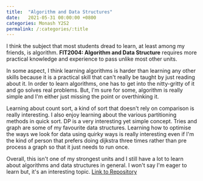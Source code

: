 ```yaml
---
title:  "Algorithm and Data Structures"
date:   2021-05-31 00:00:00 +0800
categories: Monash Y2S2
permalink: /:categories/:title
---
```

I think the subject that most students dread to learn, at least among my friends, is algorithm. **FIT2004: Algorithm and Data Structure** requires more practical knowledge and experience to pass unlike most other units.

In some aspect, I think learning algorithms is harder than learning any other skills because it is a practical skill that can't really be taught by just reading about it. In order to learn algorithms, one has to get into the nitty-gritty of it and go solves real problems. But, I'm sure for some, algorithm is really simple and I'm either just missing the point or overthinking it.

Learning about count sort, a kind of sort that doesn't rely on comparison is really interesting. I also enjoy learning about the various partitioning methods in quick sort. DP is a very interesting yet simple concept. Tries and graph are some of my favourite data structures. Learning how to optimise the ways we look for data using quirky ways is really interesting even if I'm the kind of person that prefers doing dijkstra three times rather than pre process a graph so that it just needs to run once.

Overall, this isn't one of my strongest units and I still have a lot to learn about algorithms and data structures in general. I won't say I'm eager to learn but, it's an interesting topic. [Link to Repository](https://github.com/maiman-1/ads)